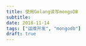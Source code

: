 ```yaml
---
title: 使用Golang读写mongoDB
subtitle: 
date: 2018-11-14
tags: ["运维开发", "mongodb"]
draft: true
---
```




<!--more-->


